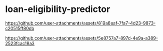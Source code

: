 # loan-eligibility-predictor



https://github.com/user-attachments/assets/819a8eaf-7fa7-4d23-9873-c20515ff80db



https://github.com/user-attachments/assets/5e8757a7-897d-4e9a-a389-2523fcac18a3

